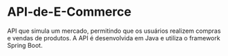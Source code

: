 # API-de-E-Commerce
API que simula um mercado, permitindo que os usuários realizem compras e vendas de produtos. A API é desenvolvida em Java e utiliza o framework Spring Boot.

